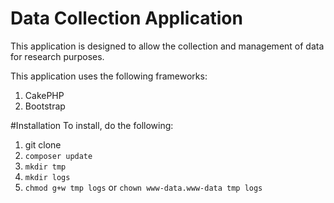 # Data Collection Application

This application is designed to allow the collection and management of data
for research purposes.

This application uses the following frameworks:

1. CakePHP
2. Bootstrap

#Installation
To install, do the following:

1. git clone
2. ```composer update```
3. ```mkdir tmp```
4. ```mkdir logs```
5. ```chmod g+w tmp logs``` or ```chown www-data.www-data tmp logs```

